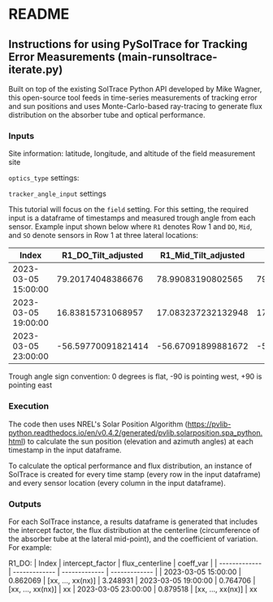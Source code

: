 # README
## Instructions for using PySolTrace for Tracking Error Measurements (main-runsoltrace-iterate.py)

Built on top of the existing SolTrace Python API developed by Mike Wagner, this open-source tool feeds in time-series measurements of tracking error and sun positions and uses Monte-Carlo-based ray-tracing to generate flux distribution on the absorber tube and optical performance.

### Inputs
Site information: latitude, longitude, and altitude of the field measurement site


`optics_type` settings: 

`tracker_angle_input` settings

This tutorial will focus on the `field` setting. For this setting, the required input is a dataframe of timestamps and measured trough angle from each sensor. Example input shown below where `R1` denotes Row 1 and `DO`, `Mid`, and `SO` denote sensors in Row 1 at three lateral locations:

  | Index | R1_DO_Tilt_adjusted | R1_Mid_Tilt_adjusted | R1_SO_Tilt_adjusted |
  | ------------- | ------------- | ------------- | ------------- |
  | 2023-03-05 15:00:00  | 79.20174048386676 | 78.99083190802565 | 79.1755550947139
  | 2023-03-05 19:00:00  | 16.83815731068957 | 17.083237232132948 | 17.09770307440426
  | 2023-03-05 23:00:00  | -56.59770091821414 | -56.67091899881672 | -56.956761552518905

Trough angle sign convention: 0 degrees is flat, -90 is pointing west, +90 is pointing east

### Execution
The code then uses NREL's Solar Position Algorithm (https://pvlib-python.readthedocs.io/en/v0.4.2/generated/pvlib.solarposition.spa_python.html) to calculate the sun position (elevation and azimuth angles) at each timestamp in the input dataframe.


To calculate the optical performance and flux distribution, an instance of SolTrace is created for every time stamp (every row in the input dataframe) and every sensor location (every column in the input dataframe).

### Outputs
For each SolTrace instance, a results dataframe is generated that includes the intercept factor, the flux distribution at the centerline (circumference of the absorber tube at the lateral mid-point), and the coefficient of variation. For example:

  R1_DO:
  | Index | intercept_factor | flux_centerline | coeff_var |
  | ------------- | ------------- | ------------- | ------------- |
  | 2023-03-05 15:00:00  | 0.862069 | [xx, ..., xx(nx)] | 3.248931
  | 2023-03-05 19:00:00  | 0.764706 | [xx, ..., xx(nx)] | xx
  | 2023-03-05 23:00:00  | 0.879518 | [xx, ..., xx(nx)] | xx

